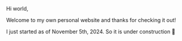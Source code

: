 Hi world,

Welcome to my own personal website and thanks for checking it out!

I just started as of November 5th, 2024. So it is under construction 🚧
